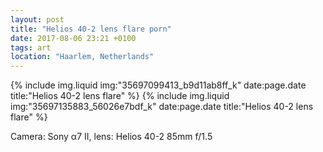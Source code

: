 ```yaml
---
layout: post
title: "Helios 40-2 lens flare porn"
date: 2017-08-06 23:21 +0100
tags: art
location: "Haarlem, Netherlands"
---
```


{% include img.liquid img:"35697099413_b9d11ab8ff_k" date:page.date title:"Helios 40-2 lens flare" %}
{% include img.liquid img:"35697135883_56026e7bdf_k" date:page.date title:"Helios 40-2 lens flare" %}

Camera: Sony α7 II, lens: Helios 40-2 85mm f/1.5
